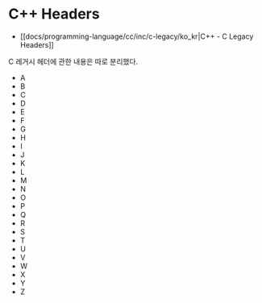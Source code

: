 
# C++ Headers

* [[docs/programming-language/cc/inc/c-legacy/ko_kr|C++ - C Legacy Headers]]

C 레거시 헤더에 관한 내용은 따로 분리했다.

* A
* B
* C
* D
* E
* F
* G
* H
* I
* J
* K
* L
* M
* N
* O
* P
* Q
* R
* S
* T
* U
* V
* W
* X
* Y
* Z

